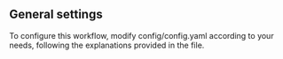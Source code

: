 
## General settings

To configure this workflow, modify config/config.yaml according to your needs, following the explanations provided in the file.



